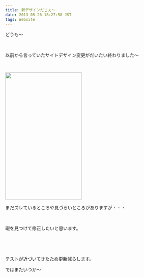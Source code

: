 ```yaml
---
title: 新デザインだじぇ〜
date: 2013-05-26 18:27:58 JST
tags: Website
---
```

<p>どうも〜</p>
<p>&nbsp;</p>
<p>以前から言っていたサイトデザイン変更がだいたい終わりました〜</p>
<p>&nbsp;</p>
<p><a href="https://picasaweb.google.com/lh/photo/1tS19p95BpjEtn9sKkYwtdMTjNZETYmyPJy0liipFm0?feat=embedwebsite"><img src="https://lh4.googleusercontent.com/-J9yqLiCRyW8/UaHTXNbGb6I/AAAAAAAACKc/qEM6AysXzFc/s400/Screenshot_2013-05-26-17-58-05.png" height="400" width="240" /></a></p>
<p>まだズレているところや見づらいところがありますが・・・</p>
<p>&nbsp;</p>
<p>暇を見つけて修正したいと思います。</p>
<p>&nbsp;</p>
<p>&nbsp;</p>
<p>テストが近づいてきたため更新減らします。</p>
<p>ではまたいつか〜</p>